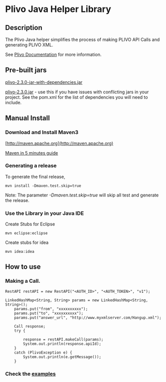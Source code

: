 Plivo Java Helper Library
=========================

Description
-----------

The Plivo Java helper simplifies the process of making PLIVO API Calls and generating PLIVO XML.

See [Plivo Documentation](http://www.plivo.com/docs/) for more information.



Pre-built jars
--------------

[plivo-2.3.0-jar-with-dependencies.jar](https://s3-us-west-1.amazonaws.com/helpers.plivo.com/java/plivo-java-2.3.1-jar-with-dependencies.jar)

[plivo-2.3.0.jar](https://s3-us-west-1.amazonaws.com/helpers.plivo.com/java/plivo-java-2.3.1.jar) - use this if you have issues with conflicting jars in your project. See the pom.xml for the list of dependencies you will need to include.


Manual Install
------------

### Download and Install Maven3 


[http://maven.apache.org](http://maven.apache.org)

[Maven in 5 minutes guide](http://maven.apache.org/guides/getting-started/maven-in-five-minutes.html)


### Generating a release

To generate the final release,
  
	mvn install -Dmaven.test.skip=true

Note: The parameter *-Dmaven.test.skip=true* will skip all test and generate the release.
	
### Use the Library in your Java IDE

Create Stubs for Eclipse

	mvn eclipse:eclipse

Create stubs for idea

	mvn idea:idea


How to use
----------

### Making a Call.
	RestAPI restAPI = new RestAPI("<AUTH_ID>", "<AUTH_TOKEN>", "v1");

  	LinkedHashMap<String, String> params = new LinkedHashMap<String, String>();
		params.put("from", "xxxxxxxxxx");
		params.put("to", "xxxxxxxxxx");
		params.put("answer_url", "http://www.myxmlserver.com/Hangup.xml");

		Call response;
		try {

			response = restAPI.makeCall(params);
			System.out.println(response.apiId);
		} 
		catch (PlivoException e) {
			System.out.println(e.getMessage());
		}
 
### Check the [examples](https://github.com/plivo/plivo-examples-java)
